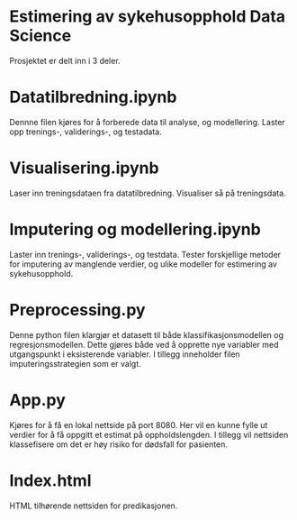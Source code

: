 # Estimering av sykehusopphold Data Science

Prosjektet er delt inn i 3 deler.

# Datatilbredning.ipynb
Dennne filen kjøres for å forberede data til analyse, og modellering. Laster opp trenings-, validerings-, og testadata.

# Visualisering.ipynb
Laser inn treningsdataen fra datatilbredning. Visualiser så på treningsdata.

# Imputering og modellering.ipynb
Laster inn trenings-, validerings-, og testdata. Tester forskjellige metoder for imputering av manglende verdier, og ulike modeller for estimering av sykehusopphold.

# Preprocessing.py
Denne python filen klargjør et datasett til både klassifikasjonsmodellen og regresjonsmodellen. Dette gjøres både ved å opprette nye variabler med utgangspunkt i eksisterende variabler. I tillegg inneholder filen imputeringsstrategien som er valgt.

# App.py
Kjøres for å få en lokal nettside på port 8080. Her vil en kunne fylle ut verdier for å få oppgitt et estimat på oppholdslengden. I tillegg vil nettsiden klassefisere om det er høy risiko for dødsfall for pasienten. 

# Index.html
HTML tilhørende nettsiden for predikasjonen.


